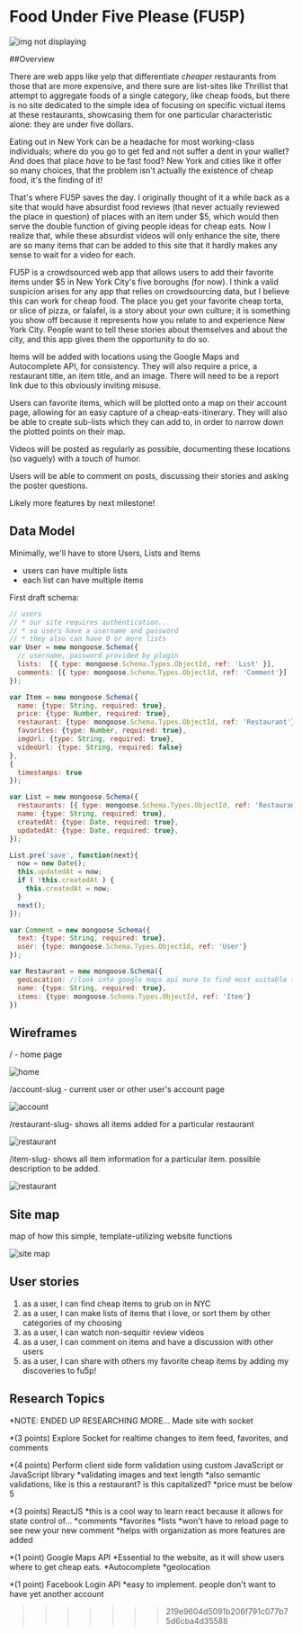 # Food Under Five Please (FU5P)

![img not displaying](/images/fu5p/fu5pLogo2.png?raw=true "Optional Title")

##Overview

There are web apps like yelp that differentiate *cheaper* restaurants from those that are more expensive, and there sure are list-sites like Thrillist that attempt to aggregate foods of a single category, like cheap foods, but there is no site dedicated to the simple idea of focusing on specific victual items at these restaurants, showcasing them for one particular characteristic alone: they are under five dollars.

Eating out in New York can be a headache for most working-class individuals; where do you go to get fed and not suffer a dent in your wallet? And does that place *have* to be fast food? New York and cities like it offer so many choices, that the problem isn't actually the existence of cheap food, it's the finding of it!

That's where FU5P saves the day. I originally thought of it a while back as a site that would have absurdist food reviews (that never actually reviewed the place in question) of places with an item under $5, which would then serve the double function of giving people ideas for cheap eats. Now I realize that, while these absurdist videos will only enhance the site, there are so many items that can be added to this site that it hardly makes any sense to wait for a video for each.

FU5P is a crowdsourced web app that allows users to add their favorite items under $5 in New York City's five boroughs (for now). I think a valid suspicion arises for any app that relies on crowdsourcing data, but I believe this can work for cheap food. The place you get your favorite cheap torta, or slice of pizza, or falafel, is a story about your own culture; it is something you show off because it represents how you relate to and experience New York City. People want to tell these stories about themselves and about the city, and this app gives them the opportunity to do so.

Items will be added with locations using the Google Maps and Autocomplete API, for consistency. They will also require a price, a restaurant title, an item title, and an image. There will need to be a report link due to this obviously inviting misuse.

Users can favorite items, which will be plotted onto a map on their account page, allowing for an easy capture of a cheap-eats-itinerary. They will also be able to create sub-lists which they can add to, in order to narrow down the plotted points on their map.

Videos will be posted as regularly as possible, documenting these locations (so vaguely) with a touch of humor.

Users will be able to comment on posts, discussing their stories and asking the poster questions.

Likely more features by next milestone!

## Data Model
Minimally, we'll have to store Users, Lists and Items

* users can have multiple lists
* each list can have multiple items

First draft schema:

```javascript
// users
// * our site requires authentication...
// * so users have a username and password
// * they also can have 0 or more lists
var User = new mongoose.Schema({
  // username, password provided by plugin
  lists:  [{ type: mongoose.Schema.Types.ObjectId, ref: 'List' }],
  comments: [{ type: mongoose.Schema.Types.ObjectId, ref: 'Comment'}]
});

var Item = new mongoose.Schema({
  name: {type: String, required: true},
  price: {type: Number, required: true},
  restaurant: {type: mongoose.Schema.Types.ObjectId, ref: 'Restaurant'},
  favorites: {type: Number, required: true},
  imgUrl: {type: String, required: true},
  videoUrl: {type: String, required: false}
},
{
  timestamps: true
});

var List = new mongoose.Schema({
  restaurants: [{ type: mongoose.Schema.Types.ObjectId, ref: 'Restaurant' }],
  name: {type: String, required: true},
  createdAt: {type: Date, required: true},
  updatedAt: {type: Date, required: true},
});

List.pre('save', function(next){
  now = new Date();
  this.updatedAt = now;
  if ( !this.createdAt ) {
    this.createdAt = now;
  }
  next();
});

var Comment = new mongoose.Schema({
  text: {type: String, required: true},
  user: {type: mongoose.Schema.Types.ObjectId, ref: 'User'}
});

var Restaurant = new mongoose.Schema({
  geoLocation: //look into google maps api more to find most suitable type (probably number array)
  name: {type: String, required: true},
  items: {type: mongoose.Schema.Types.ObjectId, ref: 'Item'}
})
```

## Wireframes

/ - home page

![home](images/mockup/home.JPG)

/account-slug - current user or other user's account page

![account](images/mockup/account.JPG)

/restaurant-slug- shows all items added for a particular restaurant

![restaurant](images/mockup/restaurant.JPG)

/item-slug- shows all item information for a particular item. possible description to be added.

![restaurant](images/mockup/item.JPG)

## Site map

map of how this simple, template-utilizing website functions

![site map](images/mockup/sitemap.JPG)

## User stories

1. as a user, I can find cheap items to grub on in NYC
2. as a user, I can make lists of items that i love, or sort them by other categories of my choosing
3. as a user, I can watch non-sequitir review videos
4. as a user, I can comment on items and have a discussion with other users
5. as a user, I can share with others my favorite cheap items by adding my discoveries to fu5p!

## Research Topics

*NOTE: ENDED UP RESEARCHING MORE... Made site with socket

*(3 points) Explore Socket for realtime changes to item feed, favorites, and comments

*(4 points) Perform client side form validation using custom JavaScript or JavaScript library
  *validating images and text length
  *also semantic validations, like is this a restaurant? is this capitalized?
  *price must be below 5

*(3 points) ReactJS
  *this is a cool way to learn react because it allows for state control of...
    *comments
    *favorites
    *lists
  *won't have to reload page to see new your new comment
  *helps with organization as more features are added

*(1 point) Google Maps API
  *Essential to the website, as it will show users where to get cheap eats.
  *Autocomplete
  *geolocation

*(1 point) Facebook Login API
  *easy to implement. people don't want to have yet another account
>>>>>>> 219e9604d5091b206f791c077b75d6cba4d35588
